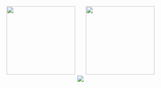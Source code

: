 
<div align="center">
<span>&emsp;&emsp;</span>
<img height="180px" src="https://github-readme-stats.vercel.app/api?username=Amadeus075&count_private=true&show_icons=true&theme=tokyonight" /><span>&emsp;&emsp;</span><img height="180px" src="https://github-readme-stats.vercel.app/api/top-langs/?username=amadeus075&layout=compact&theme=tokyonight" />
<span>&emsp;&emsp;</span>
</div>

<div align="center">
    <img  src="https://activity-graph.herokuapp.com/graph?username=Amadeus075&theme=tokyo-night" />
</div>


<!--
**Amadeus075/Amadeus075** is a ✨ _special_ ✨ repository because its `README.md` (this file) appears on your GitHub profile.

Here are some ideas to get you started:

- 🔭 I’m currently working on ...
- 🌱 I’m currently learning ...
- 👯 I’m looking to collaborate on ...
- 🤔 I’m looking for help with ...
- 💬 Ask me about ...
- 📫 How to reach me: ...
- 😄 Pronouns: ...
- ⚡ Fun fact: ...
-->
